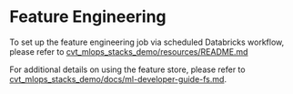 # Feature Engineering
To set up the feature engineering job via scheduled Databricks workflow, please refer to [cvt_mlops_stacks_demo/resources/README.md](../resources/README.md)

For additional details on using the feature store, please refer to [cvt_mlops_stacks_demo/docs/ml-developer-guide-fs.md](../../docs/ml-developer-guide-fs.md).